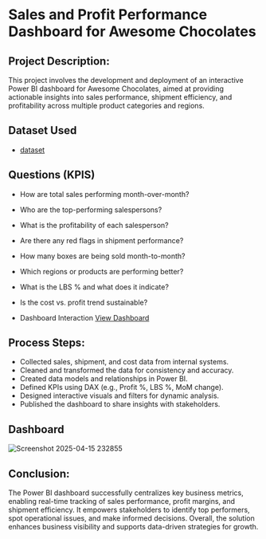 # Sales and Profit Performance Dashboard for Awesome Chocolates
## Project Description:
This project involves the development and deployment of an interactive Power BI dashboard for Awesome Chocolates, aimed at providing actionable insights into sales performance, shipment efficiency, and profitability across multiple product categories and regions.

## Dataset Used
- <a href="https://github.com/Srikanth3731/Data-analysis-dashboards/blob/main/ac-sample-data.xlsx">dataset</a>

## Questions (KPIS)
- How are total sales performing month-over-month?	
- Who are the top-performing salespersons?	
- What is the profitability of each salesperson?	
- Are there any red flags in shipment performance?	
- How many boxes are being sold month-to-month?	
- Which regions or products are performing better?	
- What is the LBS % and what does it indicate?	
- Is the cost vs. profit trend sustainable?	

- Dashboard Interaction <a href="https://github.com/Srikanth3731/Data-analysis-dashboards/blob/main/Screenshot%202025-04-15%20232855.png">View Dashboard</a>

## Process Steps:
- Collected sales, shipment, and cost data from internal systems.
- Cleaned and transformed the data for consistency and accuracy.
- Created data models and relationships in Power BI.
- Defined KPIs using DAX (e.g., Profit %, LBS %, MoM change).
- Designed interactive visuals and filters for dynamic analysis.
- Published the dashboard to share insights with stakeholders.

## Dashboard
![Screenshot 2025-04-15 232855](https://github.com/user-attachments/assets/6e976412-0468-4a5e-afec-73b57ab45641)

## Conclusion:
The Power BI dashboard successfully centralizes key business metrics, enabling real-time tracking of sales performance, profit margins, and shipment efficiency. It empowers stakeholders to identify top performers, spot operational issues, and make informed decisions. Overall, the solution enhances business visibility and supports data-driven strategies for growth.

